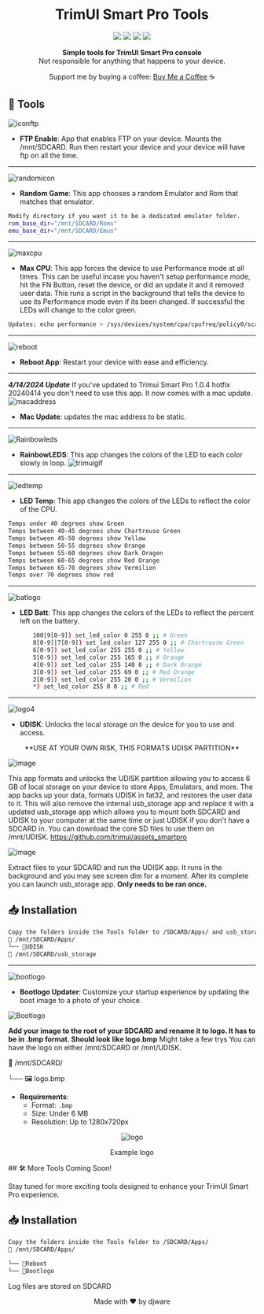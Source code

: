 <h1 align="center">TrimUI Smart Pro Tools</h1>

<p align="center">
  <img src="https://img.shields.io/badge/version-1.0.0-blue.svg?cacheSeconds=2592000" />
  <img src="https://img.shields.io/badge/bash-red" />
  <img src="https://img.shields.io/badge/contributions-welcome-orange.svg" />
  <img src="https://img.shields.io/badge/license-MIT-green" />
</p>

<p align="center">
  <strong>Simple tools for TrimUI Smart Pro console</strong><br>
  Not responsible for anything that happens to your device. 
</p>

<p align="center">
  Support me by buying a coffee: <a href="https://www.buymeacoffee.com/djware">Buy Me a Coffee</a> ☕
</p>

## 🚀 Tools

![iconftp](https://github.com/djware/TrimUITools/assets/85318457/c076b0af-af75-4e9c-94fe-89054457c265)
- **FTP Enable**: App that enables FTP on your device. Mounts the /mnt/SDCARD. Run then restart your device and your device will have ftp on all the time. 
---
![randomicon](https://github.com/djware/TrimUITools/assets/85318457/0f2aee38-2e48-4cdf-ba67-8644ad814dd6)
- **Random Game**: This app chooses a random Emulator and Rom that matches that emulator.
```bash
Modify directory if you want it to be a dedicated emulator folder.
rom_base_dir="/mnt/SDCARD/Roms"
emu_base_dir="/mnt/SDCARD/Emus"
```
---
![maxcpu](https://github.com/djware/TrimUITools/assets/85318457/8ea8c75d-8995-47ba-935e-6e266c69cf2c)
- **Max CPU**: This app forces the device to use Performance mode at all times. This can be useful incase you haven't setup performance mode, hit the FN Button, reset the device, or did an update it and it removed user data. This runs a script in the background that tells the device to use its Performance mode even if its been changed.
If successful the LEDs will change to the color green.
 ```bash
Updates: echo performance > /sys/devices/system/cpu/cpufreq/policy0/scaling_governor
```
---
![reboot](https://github.com/djware/TrimUITools/assets/85318457/d926453a-d7ec-4339-9a0f-2071b4a80ca9)
- **Reboot App**: Restart your device with ease and efficiency.
---
***4/14/2024 Update***
If you've updated to Trimui Smart Pro 1.0.4 hotfix 20240414 you don't need to use this app. It now comes with a mac update. 
![macaddress](https://github.com/djware/TrimUITools/assets/85318457/14d7905b-1a8e-4722-abed-dfe5758f9b00)
- **Mac Update**: updates the mac address to be static.
---
![Rainbowleds](https://github.com/djware/TrimUITools/assets/85318457/d84b670a-32d3-46fd-b7f4-f407e7760c0d)
- **RainbowLEDS**: This app changes the colors of the LED to each color slowly in loop.
![trimuigif](https://github.com/djware/TrimUITools/assets/85318457/b400b949-bcbd-4e86-a8cd-9bc2011ccf46)
---
![ledtemp](https://github.com/djware/TrimUITools/assets/85318457/09741147-8560-4230-883c-c178dd75b4e8)
- **LED Temp**: This app changes the colors of the LEDs to reflect the color of the CPU.
 ```bash
Temps under 40 degrees show Green
Temps between 40-45 degrees show Chartreuse Green
Temps between 45-50 degrees show Yellow
Temps between 50-55 degrees show Orange
Temps between 55-60 degrees show Dark Oragen
Temps between 60-65 degrees show Red Orange
Temps between 65-70 degrees show Vermilion
Temps over 70 degrees show red
```
---
![batlogo](https://github.com/djware/TrimUITools/assets/85318457/db2a28f4-9070-4c4d-bec2-7954ef520bc0)
- **LED Batt**: This app changes the colors of the LEDs to reflect the percent left on the battery.
 ```bash
        100|9[0-9]) set_led_color 0 255 0 ;; # Green
        8[0-9]|7[0-9]) set_led_color 127 255 0 ;; # Chartreuse Green
        6[0-9]) set_led_color 255 255 0 ;; # Yellow
        5[0-9]) set_led_color 255 165 0 ;; # Orange
        4[0-9]) set_led_color 255 140 0 ;; # Dark Orange
        3[0-9]) set_led_color 255 69 0 ;; # Red Orange
        2[0-9]) set_led_color 255 20 0 ;; # Vermilion
        *) set_led_color 255 0 0 ;; # Red
```
---

![logo4](https://github.com/djware/TrimUITools/assets/85318457/3de61ce1-2126-48d9-8e13-5e7a08da9fc9)
- **UDISK**: Unlocks the local storage on the device for you to use and access.
<p align="center">
**USE AT YOUR OWN RISK, THIS FORMATS UDISK PARTITION**
</p>

![image](https://github.com/djware/TrimUITools/assets/85318457/bf762dc9-a96b-48ae-a332-0cf3e75eb4fd)

This app formats and unlocks the UDISK partition allowing you to access 6 GB of local storage on your device to store Apps, Emulators, and more. 
The app backs up your data, formats UDISK in fat32, and restores the user data to it. This will also remove the internal usb_storage app and replace it with a 
updated usb_storage app which allows you to mount both SDCARD and UDISK to your computer at the same time or just UDISK if you don't have a SDCARD in. You can download the core SD files to use them on /mnt/UDISK. https://github.com/trimui/assets_smartpro

![image](https://github.com/djware/TrimUITools/assets/85318457/86fb5a8c-9551-42ac-896f-9811df58a00f)


Extract files to your SDCARD and run the UDISK app. It runs in the background and you may see screen dim for a moment. After its complete you can launch usb_storage app. 
<b>Only needs to be ran once.</b>
## 📥 Installation

```bash
Copy the folders inside the Tools folder to /SDCARD/Apps/ and usb_storage to the root of the SDCARD /SDCARD
📁 /mnt/SDCARD/Apps/
└── 📁UDISK
📁 /mnt/SDCARD/usb_storage

```


---
![bootlogo](https://github.com/djware/TrimUITools/assets/85318457/5a60d189-3851-4a20-85ac-72e0240fe586)
- **Bootlogo Updater**: Customize your startup experience by updating the boot image to a photo of your choice.

![Bootlogo](https://github.com/djware/TrimUITools/assets/85318457/bb3a55c7-9d00-4c50-b1c7-3cc8821ea600)

<b>Add your image to the root of your SDCARD and rename it to logo. It has to be in .bmp format. Should look like logo.bmp</b>
Might take a few trys You can have the logo on either /mnt/SDCARD or /mnt/UDISK. 

📁 /mnt/SDCARD/

└── 🖼️ logo.bmp

  - **Requirements**: 
    - Format: `.bmp`
    - Size: Under 6 MB
    - Resolution: Up to 1280x720px

<p align="center">
  <img src="https://github.com/djware/TrimUITools/assets/85318457/984e3cf0-b26b-4869-a449-0b93e74f4805" alt="logo">
</p>
<p align="center">Example logo</p>
## 🛠 More Tools Coming Soon!

Stay tuned for more exciting tools designed to enhance your TrimUI Smart Pro experience.

## 📥 Installation

```bash
Copy the folders inside the Tools folder to /SDCARD/Apps/
📁 /mnt/SDCARD/Apps/

└── 📁Reboot
└── 📁Bootlogo
```

Log files are stored on SDCARD
<p align="center">
  Made with ❤️ by djware
</p>

